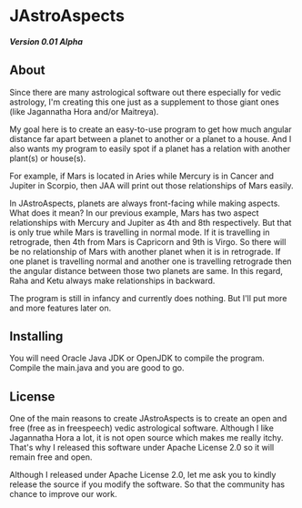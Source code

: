 # JAstroAspects
#### *Version 0.01 Alpha*
## About

Since there are many astrological software out there especially for vedic astrology, I'm creating this one just as a supplement to those giant ones (like Jagannatha Hora and/or Maitreya).

My goal here is to create an easy-to-use program to get how much angular distance far apart between a planet to another or a planet to a house. And I also wants my program to easily spot if a planet has a relation with another plant(s) or house(s).

For example, if Mars is located in Aries while Mercury is in Cancer and Jupiter in Scorpio, then JAA will print out those relationships of Mars easily.

In JAstroAspects, planets are always front-facing while making aspects. What does it mean? In our previous example, Mars has two aspect relationships with Mercury and Jupiter as 4th and 8th respectively. But that is only true while Mars is travelling in normal mode. If it is travelling in retrograde, then 4th from Mars is Capricorn  and 9th is Virgo. So there will be no relationship of Mars with another planet when it is in retrograde. If one planet is travelling normal and another one is travelling retrograde then the angular distance between those two planets are same. In this regard, Raha and Ketu always make relationships in backward.

The program is still in infancy and currently does nothing. But I'll put more and more features later on.

## Installing

You will need Oracle Java JDK or OpenJDK to compile the program. Compile the main.java and you are good to go.

## License

One of the main reasons to create JAstroAspects is to create an open and free (free as in freespeech) vedic astrological software. Although I like Jagannatha Hora a lot, it is not open source which makes me really itchy. That's why I released this software under Apache License 2.0 so it will remain free and open.

Although I released under Apache License 2.0, let me ask you to kindly release the source if you modify the software. So that the community has chance to improve our work.